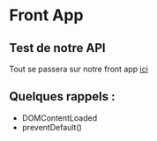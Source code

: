 # Front App

## Test de notre  API

Tout se passera sur notre front app [ici](https://github.com/helene-nguyen/okanban-front-app)

## Quelques rappels :

- DOMContentLoaded
- preventDefault()